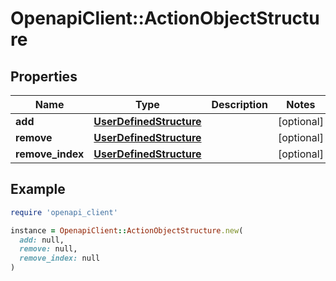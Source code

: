 # OpenapiClient::ActionObjectStructure

## Properties

| Name | Type | Description | Notes |
| ---- | ---- | ----------- | ----- |
| **add** | [**UserDefinedStructure**](UserDefinedStructure.md) |  | [optional] |
| **remove** | [**UserDefinedStructure**](UserDefinedStructure.md) |  | [optional] |
| **remove_index** | [**UserDefinedStructure**](UserDefinedStructure.md) |  | [optional] |

## Example

```ruby
require 'openapi_client'

instance = OpenapiClient::ActionObjectStructure.new(
  add: null,
  remove: null,
  remove_index: null
)
```

